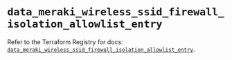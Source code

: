 # `data_meraki_wireless_ssid_firewall_isolation_allowlist_entry`

Refer to the Terraform Registry for docs: [`data_meraki_wireless_ssid_firewall_isolation_allowlist_entry`](https://registry.terraform.io/providers/ciscodevnet/meraki/1.7.1/docs/data-sources/wireless_ssid_firewall_isolation_allowlist_entry).
